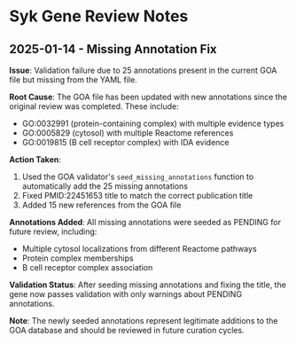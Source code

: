 # Syk Gene Review Notes

## 2025-01-14 - Missing Annotation Fix

**Issue**: Validation failure due to 25 annotations present in the current GOA file but missing from the YAML file.

**Root Cause**: The GOA file has been updated with new annotations since the original review was completed. These include:
- GO:0032991 (protein-containing complex) with multiple evidence types
- GO:0005829 (cytosol) with multiple Reactome references
- GO:0019815 (B cell receptor complex) with IDA evidence

**Action Taken**:
1. Used the GOA validator's `seed_missing_annotations` function to automatically add the 25 missing annotations
2. Fixed PMID:22451653 title to match the correct publication title
3. Added 15 new references from the GOA file

**Annotations Added**: All missing annotations were seeded as PENDING for future review, including:
- Multiple cytosol localizations from different Reactome pathways
- Protein complex memberships
- B cell receptor complex association

**Validation Status**: After seeding missing annotations and fixing the title, the gene now passes validation with only warnings about PENDING annotations.

**Note**: The newly seeded annotations represent legitimate additions to the GOA database and should be reviewed in future curation cycles.